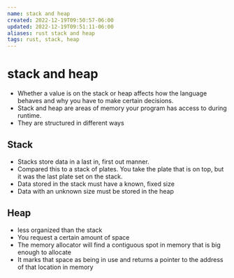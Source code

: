 ```yaml
---
name: stack and heap
created: 2022-12-19T09:50:57-06:00
updated: 2022-12-19T09:51:11-06:00
aliases: rust stack and heap
tags: rust, stack, heap
---
```

# stack and heap

- Whether a value is on the stack or heap affects how the language behaves and why you have to make certain decisions.
- Stack and heap are areas of memory your program has access to during runtime.
- They are structured in different ways

## Stack
- Stacks store data in a last in, first out manner.  
- Compared this to a stack of plates.  You take the plate that is on top, but it was the last plate set on the stack.
- Data stored in the stack must have a known, fixed size
- Data with an unknown size must be stored in the heap

## Heap
- less organized than the stack
- You request a certain amount of space
- The memory allocator will find a contiguous spot in memory that is big enough to allocate
- It marks that space as being in use and returns a pointer to the address of that location in memory